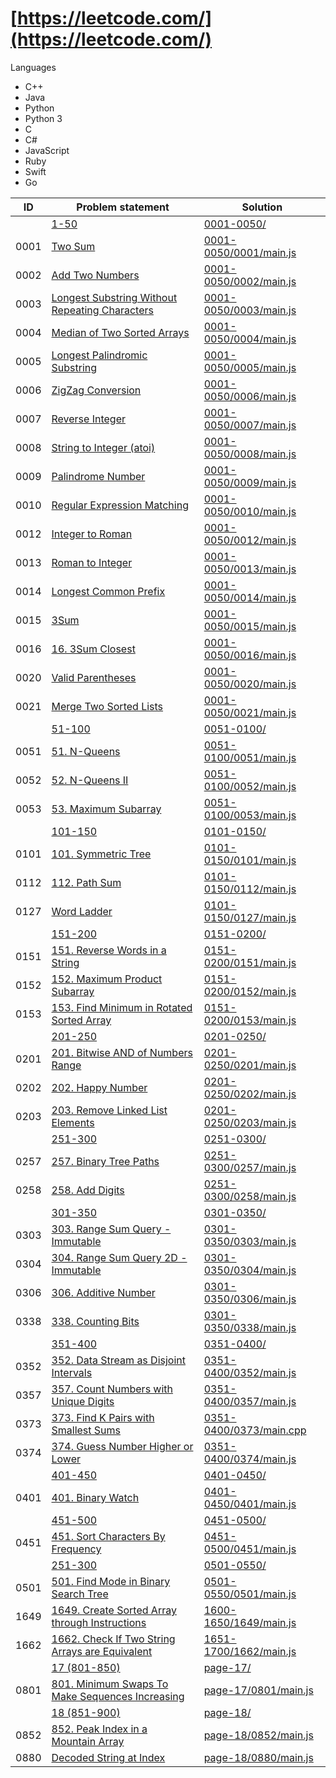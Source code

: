 # [https://leetcode.com/](https://leetcode.com/)

Languages

- C++
- Java
- Python
- Python 3
- C
- C#
- JavaScript
- Ruby
- Swift
- Go


| ID   | Problem statement                                                                                                               | Solution                                           |
|------|---------------------------------------------------------------------------------------------------------------------------------|----------------------------------------------------|
|      | [1-50](https://leetcode.com/problemset/all/#page-1)                                                                             | [0001-0050/](0001-0050/)                           |
| 0001 | [Two Sum](https://leetcode.com/problems/two-sum/)                                                                               | [0001-0050/0001/main.js](0001-0050/0001/main.js)   |
| 0002 | [Add Two Numbers](https://leetcode.com/problems/add-two-numbers/)                                                               | [0001-0050/0002/main.js](0001-0050/0002/main.js)   |
| 0003 | [Longest Substring Without Repeating Characters](https://leetcode.com/problems/longest-substring-without-repeating-characters/) | [0001-0050/0003/main.js](0001-0050/0003/main.js)   |
| 0004 | [Median of Two Sorted Arrays](https://leetcode.com/problems/median-of-two-sorted-arrays/)                                       | [0001-0050/0004/main.js](0001-0050/0004/main.js)   |
| 0005 | [Longest Palindromic Substring](https://leetcode.com/problems/longest-palindromic-substring/)                                   | [0001-0050/0005/main.js](0001-0050/0005/main.js)   |
| 0006 | [ZigZag Conversion](https://leetcode.com/problems/zigzag-conversion/)                                                           | [0001-0050/0006/main.js](0001-0050/0006/main.js)   |
| 0007 | [Reverse Integer](https://leetcode.com/problems/reverse-integer/)                                                               | [0001-0050/0007/main.js](0001-0050/0007/main.js)   |
| 0008 | [String to Integer (atoi)](https://leetcode.com/problems/string-to-integer-atoi/)                                               | [0001-0050/0008/main.js](0001-0050/0008/main.js)   |
| 0009 | [Palindrome Number](https://leetcode.com/problems/palindrome-number/)                                                           | [0001-0050/0009/main.js](0001-0050/0009/main.js)   |
| 0010 | [Regular Expression Matching](https://leetcode.com/problems/regular-expression-matching/)                                       | [0001-0050/0010/main.js](0001-0050/0010/main.js)   |
| 0012 | [Integer to Roman](https://leetcode.com/problems/integer-to-roman/)                                                             | [0001-0050/0012/main.js](0001-0050/0012/main.js)   |
| 0013 | [Roman to Integer](https://leetcode.com/problems/roman-to-integer/)                                                             | [0001-0050/0013/main.js](0001-0050/0013/main.js)   |
| 0014 | [Longest Common Prefix](https://leetcode.com/problems/longest-common-prefix/)                                                   | [0001-0050/0014/main.js](0001-0050/0014/main.js)   |
| 0015 | [3Sum](https://leetcode.com/problems/3sum/)                                                                                     | [0001-0050/0015/main.js](0001-0050/0015/main.js)   |
| 0016 | [16. 3Sum Closest](https://leetcode.com/problems/3sum-closest/)                                                                 | [0001-0050/0016/main.js](0001-0050/0016/main.js)   |
| 0020 | [Valid Parentheses](https://leetcode.com/problems/valid-parentheses/)                                                           | [0001-0050/0020/main.js](0001-0050/0020/main.js)   |
| 0021 | [Merge Two Sorted Lists](https://leetcode.com/problems/merge-two-sorted-lists/)                                                 | [0001-0050/0021/main.js](0001-0050/0021/main.js)   |
|      | [51-100](https://leetcode.com/problemset/all/#page-2)                                                                           | [0051-0100/](0051-0100/)                           |
| 0051 | [51. N-Queens](https://leetcode.com/problems/n-queens/)                                                                         | [0051-0100/0051/main.js](0051-0100/0051/main.js)   |
| 0052 | [52. N-Queens II](https://leetcode.com/problems/n-queens-ii/)                                                                   | [0051-0100/0052/main.js](0051-0100/0052/main.js)   |
| 0053 | [53. Maximum Subarray](https://leetcode.com/problems/maximum-subarray/)                                                         | [0051-0100/0053/main.js](0051-0100/0053/main.js)   |
|      | [101-150](https://leetcode.com/problemset/all/#page-3)                                                                          | [0101-0150/](0101-0150/)                           |
| 0101 | [101. Symmetric Tree](https://leetcode.com/problems/symmetric-tree/)                                                            | [0101-0150/0101/main.js](0101-0150/0101/main.js)   |
| 0112 | [112. Path Sum](https://leetcode.com/problems/path-sum/)                                                                        | [0101-0150/0112/main.js](0101-0150/0112/main.js)   |
| 0127 | [Word Ladder](https://leetcode.com/problems/word-ladder/)                                                                       | [0101-0150/0127/main.js](0101-0150/0127/main.js)   |
|      | [151-200](https://leetcode.com/problemset/all/#page-4)                                                                          | [0151-0200/](0151-0200/)                           |
| 0151 | [151. Reverse Words in a String](https://leetcode.com/problems/reverse-words-in-a-string/)                                      | [0151-0200/0151/main.js](0151-0200/0151/main.js)   |
| 0152 | [152. Maximum Product Subarray](https://leetcode.com/problems/maximum-product-subarray/)                                        | [0151-0200/0152/main.js](0151-0200/0152/main.js)   |
| 0153 | [153. Find Minimum in Rotated Sorted Array](https://leetcode.com/problems/find-minimum-in-rotated-sorted-array/)                | [0151-0200/0153/main.js](0151-0200/0153/main.js)   |
|      | [201-250](https://leetcode.com/problemset/all/#page-5)                                                                          | [0201-0250/](0201-0250/)                           |
| 0201 | [201. Bitwise AND of Numbers Range](https://leetcode.com/problems/bitwise-and-of-numbers-range/)                                | [0201-0250/0201/main.js](0201-0250/0201/main.js)   |
| 0202 | [202. Happy Number](https://leetcode.com/problems/happy-number/)                                                                | [0201-0250/0202/main.js](0201-0250/0202/main.js)   |
| 0203 | [203. Remove Linked List Elements](https://leetcode.com/problems/remove-linked-list-elements/)                                  | [0201-0250/0203/main.js](0201-0250/0203/main.js)   |
|      | [251-300](https://leetcode.com/problemset/all/#page-6)                                                                          | [0251-0300/](0251-0300/)                           |
| 0257 | [257. Binary Tree Paths](https://leetcode.com/problems/binary-tree-paths/)                                                      | [0251-0300/0257/main.js](0251-0300/0257/main.js)   |
| 0258 | [258. Add Digits](https://leetcode.com/problems/add-digits/)                                                                    | [0251-0300/0258/main.js](0251-0300/0258/main.js)   |
|      | [301-350](https://leetcode.com/problemset/all/#page-7)                                                                          | [0301-0350/](0301-0350/)                           |
| 0303 | [303. Range Sum Query - Immutable](https://leetcode.com/problems/range-sum-query-immutable/)                                    | [0301-0350/0303/main.js](0301-0350/0303/main.js)   |
| 0304 | [304. Range Sum Query 2D - Immutable](https://leetcode.com/problems/range-sum-query-2d-immutable/)                              | [0301-0350/0304/main.js](0301-0350/0304/main.js)   |
| 0306 | [306. Additive Number](https://leetcode.com/problems/additive-number/)                                                          | [0301-0350/0306/main.js](0301-0350/0306/main.js)   |
| 0338 | [338. Counting Bits](https://leetcode.com/problems/counting-bits/)                                                              | [0301-0350/0338/main.js](0301-0350/0338/main.js)   |
|      | [351-400](https://leetcode.com/problemset/all/#page-8)                                                                          | [0351-0400/](0351-0400/)                           |
| 0352 | [352. Data Stream as Disjoint Intervals](https://leetcode.com/problems/data-stream-as-disjoint-intervals/)                      | [0351-0400/0352/main.js](0351-0400/0352/main.js)   |
| 0357 | [357. Count Numbers with Unique Digits](https://leetcode.com/problems/count-numbers-with-unique-digits/)                        | [0351-0400/0357/main.js](0351-0400/0357/main.js)   |
| 0373 | [373. Find K Pairs with Smallest Sums](https://leetcode.com/problems/find-k-pairs-with-smallest-sums/)                          | [0351-0400/0373/main.cpp](0351-0400/0373/main.cpp) |
| 0374 | [374. Guess Number Higher or Lower](https://leetcode.com/problems/guess-number-higher-or-lower/)                                | [0351-0400/0374/main.js](0351-0400/0374/main.js)   |
|      | [401-450](https://leetcode.com/problemset/all/#page-9)                                                                          | [0401-0450/](0401-0450/)                           |
| 0401 | [401. Binary Watch](https://leetcode.com/problems/binary-watch/)                                                                | [0401-0450/0401/main.js](0401-0450/0401/main.js)   |
|      | [451-500](https://leetcode.com/problemset/all/#page-10)                                                                         | [0451-0500/](0451-0500/)                           |
| 0451 | [451. Sort Characters By Frequency](https://leetcode.com/problems/sort-characters-by-frequency/)                                | [0451-0500/0451/main.js](0451-0500/0451/main.js)   |
|      | [251-300](https://leetcode.com/problemset/all/#page-11)                                                                         | [0501-0550/](0501-0550/)                           |
| 0501 | [501. Find Mode in Binary Search Tree](https://leetcode.com/problems/find-mode-in-binary-search-tree/)                          | [0501-0550/0501/main.js](0501-0550/0501/main.js)   |
| 1649 | [1649. Create Sorted Array through Instructions](https://leetcode.com/problems/create-sorted-array-through-instructions/)       | [1600-1650/1649/main.js](1600-1650/1649/main.js)   |
| 1662 | [1662. Check If Two String Arrays are Equivalent](https://leetcode.com/problems/check-if-two-string-arrays-are-equivalent/)     | [1651-1700/1662/main.js](1651-1700/1662/main.js)   |
|      | [17 (801-850)](https://leetcode.com/problemset/all/#page-17)                                                                    | [page-17/](page-17/)                               |
| 0801 | [801. Minimum Swaps To Make Sequences Increasing](https://leetcode.com/problems/minimum-swaps-to-make-sequences-increasing/)    | [page-17/0801/main.js](page-17/0801/main.js)       |
|      | [18 (851-900)](https://leetcode.com/problemset/all/#page-18)                                                                    | [page-18/](page-18/)                               |
| 0852 | [852. Peak Index in a Mountain Array](https://leetcode.com/problems/peak-index-in-a-mountain-array/)                            | [page-18/0852/main.js](page-18/0852/main.js)       |
| 0880 | [Decoded String at Index](https://leetcode.com/problems/decoded-string-at-index/)                                               | [page-18/0880/main.js](page-18/0880/main.js)       |

